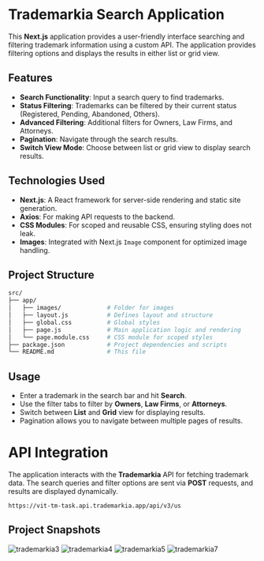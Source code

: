 # Trademarkia Search Application

This **Next.js** application provides a user-friendly interface searching and filtering trademark information using a custom API. The application provides filtering options and displays the results in either list or grid view.

## Features

- **Search Functionality**: Input a search query to find trademarks.
- **Status Filtering**: Trademarks can be filtered by their current status (Registered, Pending, Abandoned, Others).
- **Advanced Filtering**: Additional filters for Owners, Law Firms, and Attorneys.
- **Pagination**: Navigate through the search results.
- **Switch View Mode**: Choose between list or grid view to display search results.

## Technologies Used

- **Next.js**: A React framework for server-side rendering and static site generation.
- **Axios**: For making API requests to the backend.
- **CSS Modules**: For scoped and reusable CSS, ensuring styling does not leak.
- **Images**: Integrated with Next.js `Image` component for optimized image handling.

## Project Structure

```bash
src/
├── app/
│   ├── images/             # Folder for images
│   ├── layout.js           # Defines layout and structure
│   ├── global.css          # Global styles
│   ├── page.js             # Main application logic and rendering
│   └── page.module.css     # CSS module for scoped styles
├── package.json            # Project dependencies and scripts
└── README.md               # This file
```

## Usage

- Enter a trademark in the search bar and hit **Search**.
- Use the filter tabs to filter by **Owners**, **Law Firms**, or **Attorneys**.
- Switch between **List** and **Grid** view for displaying results.
- Pagination allows you to navigate between multiple pages of results.

# API Integration

The application interacts with the **Trademarkia** API for fetching trademark data. The search queries and filter options are sent via **POST** requests, and results are displayed dynamically. 

``` https://vit-tm-task.api.trademarkia.app/api/v3/us ```

## Project Snapshots
![trademarkia3](https://github.com/user-attachments/assets/8a9de59e-e16c-4686-8d4d-0e6bd4c6b88c)
![trademarkia4](https://github.com/user-attachments/assets/090a9339-471e-4fb1-b62a-609c2aedbd2e)
![trademarkia5](https://github.com/user-attachments/assets/6dc15cd5-6f3b-467e-935a-9ced843e4bc6)
![trademarkia7](https://github.com/user-attachments/assets/27caa38f-a0f0-4cb9-8b68-9f1e992d45d0)

